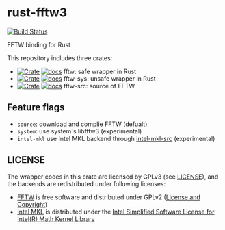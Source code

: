 rust-fftw3
===========
[![Build Status](https://travis-ci.org/termoshtt/rust-fftw3.svg?branch=master)](https://travis-ci.org/termoshtt/rust-fftw3)

FFTW binding for Rust

This repository includes three crates:

- [![Crate](http://meritbadge.herokuapp.com/fftw)](https://crates.io/crates/fftw)
  [![docs](https://img.shields.io/badge/docs-gh--pages-blue.svg)](https://termoshtt.github.io/rust-fftw3/fftw)
  fftw: safe wrapper in Rust
- [![Crate](http://meritbadge.herokuapp.com/fftw-sys)](https://crates.io/crates/fftw-sys)
  [![docs](https://img.shields.io/badge/docs-gh--pages-blue.svg)](https://termoshtt.github.io/rust-fftw3/fftw_sys)
  fftw-sys: unsafe wrapper in Rust
- [![Crate](http://meritbadge.herokuapp.com/fftw-src)](https://crates.io/crates/fftw-src)
  [![docs](https://img.shields.io/badge/docs-gh--pages-blue.svg)](https://termoshtt.github.io/rust-fftw3/fftw_src)
  fftw-src: source of FFTW


Feature flags
--------------

- `source`: download and complie FFTW (defualt)
- `system`: use system's libfftw3 (experimental)
- `intel-mkl` use Intel MKL backend through [intel-mkl-src](https://github.com/termoshtt/rust-intel-mkl) (experimental)

LICENSE
--------

The wrapper codes in this crate are licensed by GPLv3 (see [LICENSE](LICENSE)),
and the backends are redistributed under following licenses:

- [FFTW](http://www.fftw.org/) is free software and distributed under GPLv2 ([License and Copyright](http://www.fftw.org/fftw3_doc/License-and-Copyright.html))
- [Intel MKL](https://software.intel.com/en-us/mkl) is distributed under the [Intel Simplified Software License for Intel(R) Math Kernel Library](https://github.com/termoshtt/rust-intel-mkl/blob/master/mkl_lib/license.txt)
